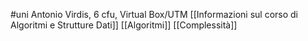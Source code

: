 #uni 
Antonio Virdis, 6 cfu, Virtual Box/UTM
[[Informazioni sul corso di Algoritmi e Strutture Dati]] 
[[Algoritmi]] 
[[Complessità]] 